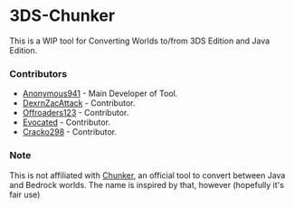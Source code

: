 # 3DS-Chunker
This is a WIP tool for Converting Worlds to/from 3DS Edition and Java Edition.


### Contributors
- [Anonymous941](https://github.com/Anonymous941) - Main Developer of Tool.
- [DexrnZacAttack](https://github.com/DexrnZacAttack) - Contributor.
- [Offroaders123](https://github.com/Offroaders123) - Contributor.
- <ins>Evocated</ins> - Contributor.
- [Cracko298](https://github.com/Cracko298) - Contributor.

### Note
This is not affiliated with [Chunker](https://chunker.app/), an official tool to convert between Java and Bedrock worlds.  The name is inspired by that, however (hopefully it's fair use)
